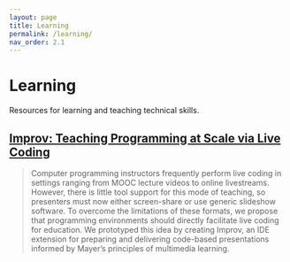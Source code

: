 ```yaml
---
layout: page
title: Learning
permalink: /learning/
nav_order: 2.1
---
```


# Learning

Resources for learning and teaching technical skills.

## [Improv: Teaching Programming at Scale via Live Coding](https://pg.ucsd.edu/publications/Improv-live-coding-in-slide-presentations_LAS-2019.pdf)

> Computer programming instructors frequently perform live coding in settings ranging from MOOC lecture videos to online livestreams. However, there is little tool support for this mode of teaching, so presenters must now either screen-share or use generic slideshow software. To overcome the limitations of these formats, we propose that programming environments should directly facilitate live coding for education. We prototyped this idea by creating Improv, an IDE extension for preparing and delivering code-based presentations informed by Mayer’s principles of multimedia learning.
